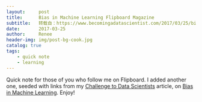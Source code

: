 ```yaml
---
layout:     post
title:      Bias in Machine Learning Flipboard Magazine
subtitle:   转载自：https://www.becomingadatascientist.com/2017/03/25/bias-in-machine-learning/
date:       2017-03-25
author:     Renee
header-img: img/post-bg-cook.jpg
catalog: true
tags:
    - quick note
    - learning
---
```


Quick note for those of you who follow me on Flipboard. I added another one, seeded with links from my [Challenge to Data Scientists](http://www.becomingadatascientist.com/2015/11/22/a-challenge-to-data-scientists) article, on [Bias in Machine Learning](https://flipboard.com/@becomingdatasci/bias-in-machine-learning-rv7p7r9ry). Enjoy!
